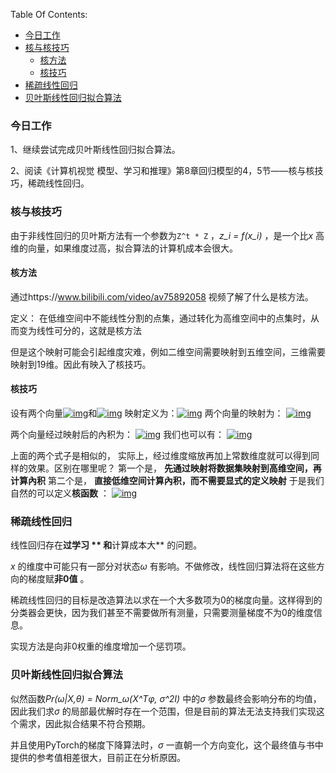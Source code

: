 Table Of Contents:

+ [今日工作](#今日工作)
+ [核与核技巧](#核与核技巧)
  + [核方法](#核方法)
  + [核技巧](#核技巧)
+ [稀疏线性回归](#稀疏线性回归)
+ [贝叶斯线性回归拟合算法](#贝叶斯线性回归拟合算法)

### 今日工作

1、继续尝试完成贝叶斯线性回归拟合算法。

2、阅读《计算机视觉 模型、学习和推理》第8章回归模型的4，5节——核与核技巧，稀疏线性回归。



### 核与核技巧

由于非线性回归的贝叶斯方法有一个参数为`Z^t * Z` ，*z_i = f(x_i)* ，是一个比*x* 高维的向量，如果维度过高，拟合算法的计算机成本会很大。

#### 核方法

通过https://www.bilibili.com/video/av75892058 视频了解了什么是核方法。

定义： 在低维空间中不能线性分割的点集，通过转化为高维空间中的点集时，从而变为线性可分的，这就是核方法

但是这个映射可能会引起维度灾难，例如二维空间需要映射到五维空间，三维需要映射到19维。因此有映入了核技巧。

#### 核技巧

设有两个向量[![img](https://img2018.cnblogs.com/blog/1612966/201911/1612966-20191116223057654-2111233806.png)](https://img2018.cnblogs.com/blog/1612966/201911/1612966-20191116223057654-2111233806.png)和[![img](https://img2018.cnblogs.com/blog/1612966/201911/1612966-20191116223108394-87800303.png)](https://img2018.cnblogs.com/blog/1612966/201911/1612966-20191116223108394-87800303.png)
映射定义为：[![img](https://img2018.cnblogs.com/blog/1612966/201911/1612966-20191116223345254-1729603565.png)](https://img2018.cnblogs.com/blog/1612966/201911/1612966-20191116223345254-1729603565.png)
两个向量的映射为：
[![img](https://img2018.cnblogs.com/blog/1612966/201911/1612966-20191116224124284-894094155.png)](https://img2018.cnblogs.com/blog/1612966/201911/1612966-20191116224124284-894094155.png)

两个向量经过映射后的內积为：
[![img](https://img2018.cnblogs.com/blog/1612966/201911/1612966-20191116223448094-1233601531.png)](https://img2018.cnblogs.com/blog/1612966/201911/1612966-20191116223448094-1233601531.png)
我们也可以有：
[![img](https://img2018.cnblogs.com/blog/1612966/201911/1612966-20191116224234264-632179979.png)](https://img2018.cnblogs.com/blog/1612966/201911/1612966-20191116224234264-632179979.png)

上面的两个式子是相似的， 实际上，经过维度缩放再加上常数维度就可以得到同样的效果。区别在哪里呢？
第一个是， **先通过映射将数据集映射到高维空间，再计算內积**
第二个是， **直接低维空间计算內积，而不需要显式的定义映射**
于是我们自然的可以定义**核函数** ：
[![img](https://img2018.cnblogs.com/blog/1612966/201911/1612966-20191116224750540-1067731375.png)](https://img2018.cnblogs.com/blog/1612966/201911/1612966-20191116224750540-1067731375.png)



### 稀疏线性回归

线性回归存在**过学习 ** 和**计算成本大** 的问题。

*x* 的维度中可能只有一部分对状态*ω* 有影响。不做修改，线性回归算法将在这些方向的梯度赋**非0值** 。

稀疏线性回归的目标是改造算法以求在一个大多数项为0的梯度向量。这样得到的分类器会更快，因为我们甚至不需要做所有测量，只需要测量梯度不为0的维度信息。

实现方法是向非0权重的维度增加一个惩罚项。



### 贝叶斯线性回归拟合算法

似然函数*Pr(ω|X,θ) = Norm_ω(X^Tφ, σ^2I)* 中的*σ* 参数最终会影响分布的均值，因此我们求*σ* 的局部最优解时存在一个范围，但是目前的算法无法支持我们实现这个需求，因此拟合结果不符合预期。

并且使用PyTorch的梯度下降算法时，*σ* 一直朝一个方向变化，这个最终值与书中提供的参考值相差很大，目前正在分析原因。